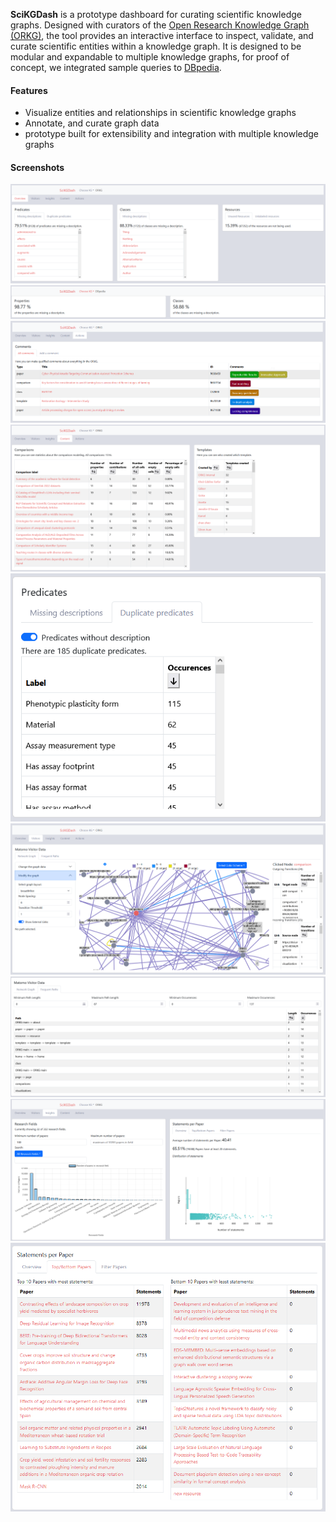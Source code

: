 **SciKGDash** is a prototype dashboard for curating scientific knowledge graphs. Designed with curators of the [Open Research Knowledge Graph (ORKG)](https://www.orkg.org/), the tool provides an interactive interface to inspect, validate, and curate scientific entities within a knowledge graph.
It is designed to be modular and expandable to multiple knowledge graphs, for proof of concept, we integrated sample queries to [DBpedia](https://www.dbpedia.org/).

#### Features

- Visualize entities and relationships in scientific knowledge graphs
- Annotate, and curate graph data
- prototype built for extensibility and integration with multiple knowledge graphs

#### Screenshots

![Overview](review/overview.PNG)
![DBpedia](review/dbpedia.PNG)
![Comments](review/comments.PNG)
![Content](review/content.PNG)
![Duplicates](review/duplicatePredicates.PNG)
![MatomoNetwork](review/matomo_network.PNG)
![MatomoPaths](review/matomo_actualPaths.PNG)
![Insights](review/insights.PNG)
![Statements](review/statementsPaper_topBottom.PNG)
